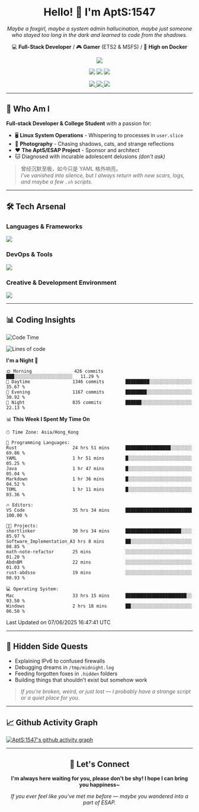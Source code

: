 <div align="center">
  <h1>Hello! 👋 I'm AptS:1547</h1>
  <p><em>Maybe a foxgirl, maybe a system admin hallucination, maybe just someone who stayed too long in the dark and learned to code from the shadows.</em></p>
  
  <p>
    💻 <strong>Full-Stack Developer</strong> / 🎮 <strong>Gamer</strong> (ETS2 & MSFS) / 🐋 <strong>High on Docker</strong>
  </p>
</div>

<div align="center">
  <p>
    <a href="https://github.com/AptS-1547">
      <img src="https://github-readme-stats.vercel.app/api?username=AptS-1547&show_icons=true&theme=transparent" />
    </a>
  </p>

  <p>
    <img src="https://komarev.com/ghpvc/?username=AptS-1547&color=blue&style=flat-square" />
    <img src="https://img.shields.io/github/followers/AptS-1547?style=flat-square" />
    <img src="https://img.shields.io/github/stars/AptS-1547?style=flat-square" />
  </p>

  <p>
    <a href="https://www.esaps.net/">
      <img src="https://img.shields.io/badge/website-4493f8?style=for-the-badge&logo=About.me&logoColor=white" />
    </a>
    <a href="https://www.esaps.net/feed/">
      <img src="https://img.shields.io/badge/RSS-4493f8?style=for-the-badge&logo=rss&logoColor=white" />
    </a>
    <a href="mailto:apts-1547@esaps.net">
      <img src="https://img.shields.io/badge/Email-4493f8?style=for-the-badge&logo=gmail&logoColor=white" />
    </a>
  </p>
</div>

---

## 🦊 Who Am I

**Full-stack Developer & College Student** with a passion for:
- 🖥️ **Linux System Operations** - Whispering to processes in `user.slice`
- 📸 **Photography** - Chasing shadows, cats, and strange reflections  
- ❤️ **The AptS/ESAP Project** - Sponsor and architect
- 🐱 Diagnosed with incurable adolescent delusions *(don't ask)*

> 曾经沉默至极，如今只是 YAML 格外响亮。  
> *I've vanished into silence, but I always return with new scars, logs, and maybe a few `.sh` scripts.*

---

## 🛠️ Tech Arsenal

### **Languages & Frameworks**
<a href="https://skillicons.dev">
  <img src="https://skillicons.dev/icons?i=py,javascript,typescript,vue,nodejs,php,html,css,java,kotlin,go,cpp,rust,bash,tailwind" />
</a>

### **DevOps & Tools**
<a href="https://skillicons.dev">
  <img src="https://skillicons.dev/icons?i=docker,git,github,githubactions,jenkins,nginx,cloudflare,workers,grafana,prometheus,postgres,mysql,mongodb,redis" />
</a>

### **Creative & Development Environment**
<a href="https://skillicons.dev">
  <img src="https://skillicons.dev/icons?i=vscode,visualstudio,idea,androidstudio,blender,ps,pr,ae,au" />
</a>

---

## 📊 Coding Insights

<!--START_SECTION:waka-->
![Code Time](http://img.shields.io/badge/Code%20Time-579%20hrs%2040%20mins-blue)

![Lines of code](https://img.shields.io/badge/From%20Hello%20World%20I%27ve%20Written-803.6%20thousand%20lines%20of%20code-blue)

**I'm a Night 🦉** 

```text
🌞 Morning                426 commits         ███░░░░░░░░░░░░░░░░░░░░░░   11.29 % 
🌆 Daytime                1346 commits        █████████░░░░░░░░░░░░░░░░   35.67 % 
🌃 Evening                1167 commits        ████████░░░░░░░░░░░░░░░░░   30.92 % 
🌙 Night                  835 commits         ██████░░░░░░░░░░░░░░░░░░░   22.13 % 
```


📊 **This Week I Spent My Time On** 

```text
🕑︎ Time Zone: Asia/Hong_Kong

💬 Programming Languages: 
Rust                     24 hrs 51 mins      █████████████████░░░░░░░░   69.86 % 
YAML                     1 hr 51 mins        █░░░░░░░░░░░░░░░░░░░░░░░░   05.25 % 
Java                     1 hr 47 mins        █░░░░░░░░░░░░░░░░░░░░░░░░   05.04 % 
Markdown                 1 hr 36 mins        █░░░░░░░░░░░░░░░░░░░░░░░░   04.52 % 
TOML                     1 hr 11 mins        █░░░░░░░░░░░░░░░░░░░░░░░░   03.36 % 

🔥 Editors: 
VS Code                  35 hrs 34 mins      █████████████████████████   100.00 % 

🐱‍💻 Projects: 
shortlinker              30 hrs 34 mins      █████████████████████░░░░   85.97 % 
Software_Implementation_A3 hrs 8 mins        ██░░░░░░░░░░░░░░░░░░░░░░░   08.85 % 
math-note-refactor       25 mins             ░░░░░░░░░░░░░░░░░░░░░░░░░   01.20 % 
AbdnBM                   22 mins             ░░░░░░░░░░░░░░░░░░░░░░░░░   01.03 % 
rust-abdsso              19 mins             ░░░░░░░░░░░░░░░░░░░░░░░░░   00.93 % 

💻 Operating System: 
Mac                      33 hrs 15 mins      ███████████████████████░░   93.50 % 
Windows                  2 hrs 18 mins       ██░░░░░░░░░░░░░░░░░░░░░░░   06.50 % 
```


 Last Updated on 07/06/2025 16:47:41 UTC
<!--END_SECTION:waka-->

---

## 🌙 Hidden Side Quests

- Explaining IPv6 to confused firewalls
- Debugging dreams in `/tmp/midnight.log`  
- Feeding forgotten foxes in `.hidden` folders
- Building things that shouldn't exist but somehow work

> *If you're broken, weird, or just lost — I probably have a strange script or a quiet place for you.*

---

## 📈 Github Activity Graph

[![AptS:1547's github activity graph](https://github-readme-activity-graph.vercel.app/graph?username=AptS-1547&theme=react-dark)](https://github.com/AptS-1547)

---

<div align="center">
  <h2>🤝 Let's Connect</h2>
  <p><strong>I'm always here waiting for you, please don't be shy! I hope I can bring you happiness~</strong></p>
  
  <em>If you ever feel like you've met me before — maybe you wandered into a part of ESAP.</em>
</div>
